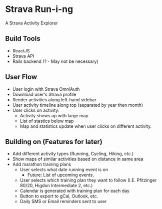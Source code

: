 # Strava Run-i-ng
A Strava Activity Explorer

## Build Tools
* ReactJS
* Strava API
* Rails backend (? - May not be necessary)

## User Flow
* User login with Strava OmniAuth
* Download user's Strava profile
* Render activities along left-hand sidebar
* User activity timeline along top (separated by year then month)
* User clicks on activity:
  * Activity shows up with large map
  * List of stastics below map
  * Map and statistics update when user clicks on different activity.
  
## Building on (Features for later)
* Add different activity types (Running, Cycling, Hiking, etc.)
* Show maps of similar activities based on distance in same area
* Add marathon training plans
  * User selects what date running event is on
    * Future: List of upcoming events.
  * User selects which training plan they want to follow (I.E. Pfitzinger 80/20, Higdon Intermediate 2, etc.)
  * Calendar is generated with training plan for each day
  * Button to export to gCal, Outlook, etc.
  * Daily SMS or Email reminders sent to user

